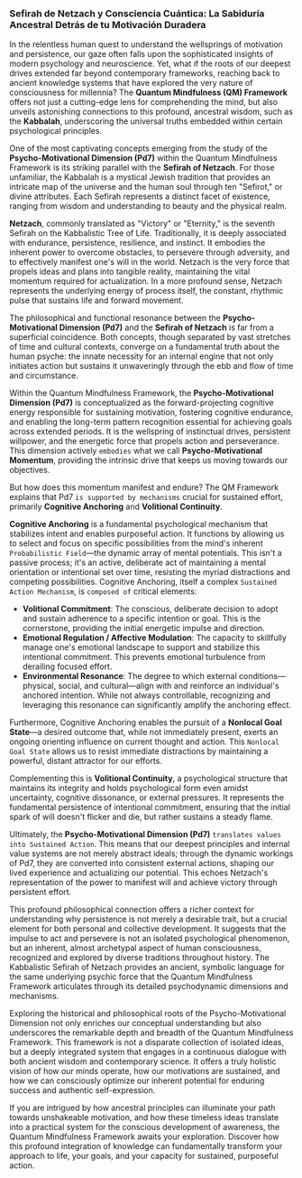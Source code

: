 ### Sefirah de Netzach y Consciencia Cuántica: La Sabiduría Ancestral Detrás de tu Motivación Duradera

In the relentless human quest to understand the wellsprings of motivation and persistence, our gaze often falls upon the sophisticated insights of modern psychology and neuroscience. Yet, what if the roots of our deepest drives extended far beyond contemporary frameworks, reaching back to ancient knowledge systems that have explored the very nature of consciousness for millennia? The **Quantum Mindfulness (QM) Framework** offers not just a cutting-edge lens for comprehending the mind, but also unveils astonishing connections to this profound, ancestral wisdom, such as the **Kabbalah**, underscoring the universal truths embedded within certain psychological principles.

One of the most captivating concepts emerging from the study of the **Psycho-Motivational Dimension (Pd7)** within the Quantum Mindfulness Framework is its striking parallel with the **Sefirah of Netzach**. For those unfamiliar, the Kabbalah is a mystical Jewish tradition that provides an intricate map of the universe and the human soul through ten "Sefirot," or divine attributes. Each Sefirah represents a distinct facet of existence, ranging from wisdom and understanding to beauty and the physical realm.

**Netzach**, commonly translated as "Victory" or "Eternity," is the seventh Sefirah on the Kabbalistic Tree of Life. Traditionally, it is deeply associated with endurance, persistence, resilience, and instinct. It embodies the inherent power to overcome obstacles, to persevere through adversity, and to effectively manifest one's will in the world. Netzach is the very force that propels ideas and plans into tangible reality, maintaining the vital momentum required for actualization. In a more profound sense, Netzach represents the underlying energy of process itself, the constant, rhythmic pulse that sustains life and forward movement.

The philosophical and functional resonance between the **Psycho-Motivational Dimension (Pd7)** and the **Sefirah of Netzach** is far from a superficial coincidence. Both concepts, though separated by vast stretches of time and cultural contexts, converge on a fundamental truth about the human psyche: the innate necessity for an internal engine that not only initiates action but sustains it unwaveringly through the ebb and flow of time and circumstance.

Within the Quantum Mindfulness Framework, the **Psycho-Motivational Dimension (Pd7)** is conceptualized as the forward-projecting cognitive energy responsible for sustaining motivation, fostering cognitive endurance, and enabling the long-term pattern recognition essential for achieving goals across extended periods. It is the wellspring of instinctual drives, persistent willpower, and the energetic force that propels action and perseverance. This dimension actively `embodies` what we call **Psycho-Motivational Momentum**, providing the intrinsic drive that keeps us moving towards our objectives.

But how does this momentum manifest and endure? The QM Framework explains that Pd7 `is supported by mechanisms` crucial for sustained effort, primarily **Cognitive Anchoring** and **Volitional Continuity**.

**Cognitive Anchoring** is a fundamental psychological mechanism that stabilizes intent and enables purposeful action. It functions by allowing us to select and focus on specific possibilities from the mind's inherent `Probabilistic Field`—the dynamic array of mental potentials. This isn't a passive process; it's an active, deliberate act of maintaining a mental orientation or intentional set over time, resisting the myriad distractions and competing possibilities. Cognitive Anchoring, itself a complex `Sustained Action Mechanism`, is `composed of` critical elements:
*   **Volitional Commitment**: The conscious, deliberate decision to adopt and sustain adherence to a specific intention or goal. This is the cornerstone, providing the initial energetic impulse and direction.
*   **Emotional Regulation / Affective Modulation**: The capacity to skillfully manage one's emotional landscape to support and stabilize this intentional commitment. This prevents emotional turbulence from derailing focused effort.
*   **Environmental Resonance**: The degree to which external conditions—physical, social, and cultural—align with and reinforce an individual's anchored intention. While not always controllable, recognizing and leveraging this resonance can significantly amplify the anchoring effect.

Furthermore, Cognitive Anchoring enables the pursuit of a **Nonlocal Goal State**—a desired outcome that, while not immediately present, exerts an ongoing orienting influence on current thought and action. This `Nonlocal Goal State` allows us to resist immediate distractions by maintaining a powerful, distant attractor for our efforts.

Complementing this is **Volitional Continuity**, a psychological structure that maintains its integrity and holds psychological form even amidst uncertainty, cognitive dissonance, or external pressures. It represents the fundamental persistence of intentional commitment, ensuring that the initial spark of will doesn't flicker and die, but rather sustains a steady flame.

Ultimately, the **Psycho-Motivational Dimension (Pd7)** `translates values into Sustained Action`. This means that our deepest principles and internal value systems are not merely abstract ideals; through the dynamic workings of Pd7, they are converted into consistent external actions, shaping our lived experience and actualizing our potential. This echoes Netzach's representation of the power to manifest will and achieve victory through persistent effort.

This profound philosophical connection offers a richer context for understanding why persistence is not merely a desirable trait, but a crucial element for both personal and collective development. It suggests that the impulse to act and persevere is not an isolated psychological phenomenon, but an inherent, almost archetypal aspect of human consciousness, recognized and explored by diverse traditions throughout history. The Kabbalistic Sefirah of Netzach provides an ancient, symbolic language for the same underlying psychic force that the Quantum Mindfulness Framework articulates through its detailed psychodynamic dimensions and mechanisms.

Exploring the historical and philosophical roots of the Psycho-Motivational Dimension not only enriches our conceptual understanding but also underscores the remarkable depth and breadth of the Quantum Mindfulness Framework. This framework is not a disparate collection of isolated ideas, but a deeply integrated system that engages in a continuous dialogue with both ancient wisdom and contemporary science. It offers a truly holistic vision of how our minds operate, how our motivations are sustained, and how we can consciously optimize our inherent potential for enduring success and authentic self-expression.

If you are intrigued by how ancestral principles can illuminate your path towards unshakeable motivation, and how these timeless ideas translate into a practical system for the conscious development of awareness, the Quantum Mindfulness Framework awaits your exploration. Discover how this profound integration of knowledge can fundamentally transform your approach to life, your goals, and your capacity for sustained, purposeful action.